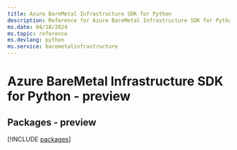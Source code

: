 ```yaml
---
title: Azure BareMetal Infrastructure SDK for Python
description: Reference for Azure BareMetal Infrastructure SDK for Python
ms.date: 04/18/2024
ms.topic: reference
ms.devlang: python
ms.service: baremetalinfrastructure
---
```

# Azure BareMetal Infrastructure SDK for Python - preview
## Packages - preview
[!INCLUDE [packages](baremetal-infrastructure-index.md)]